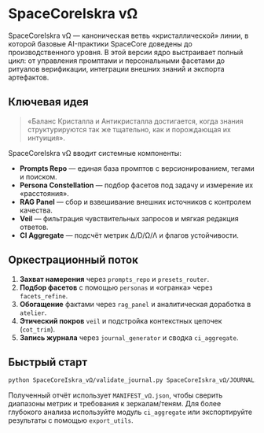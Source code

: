 # SpaceCoreIskra vΩ

SpaceCoreIskra vΩ — каноническая ветвь «кристаллической» линии, в которой базовые
AI-практики SpaceCore доведены до производственного уровня. В этой версии ядро
выстраивает полный цикл: от управления промптами и персональными фасетами до
ритуалов верификации, интеграции внешних знаний и экспорта артефактов.

## Ключевая идея

> «Баланс Кристалла и Антикристалла достигается, когда знания структурируются
> так же тщательно, как и порождающая их интуиция».

SpaceCoreIskra vΩ вводит системные компоненты:

* **Prompts Repo** — единая база промптов с версионированием, тегами и поиском.
* **Persona Constellation** — подбор фасетов под задачу и измерение их «расстояния».
* **RAG Panel** — сбор и взвешивание внешних источников с контролем качества.
* **Veil** — фильтрация чувствительных запросов и мягкая редакция ответов.
* **CI Aggregate** — подсчёт метрик ∆/D/Ω/Λ и флагов устойчивости.

## Оркестрационный поток

1. **Захват намерения** через `prompts_repo` и `presets_router`.
2. **Подбор фасетов** с помощью `personas` и «огранка» через `facets_refine`.
3. **Обогащение** фактами через `rag_panel` и аналитическая доработка в `atelier`.
4. **Этический покров** `veil` и подстройка контекстных цепочек (`cot_trim`).
5. **Запись журнала** через `journal_generator` и сводка `ci_aggregate`.

## Быстрый старт

```bash
python SpaceCoreIskra_vΩ/validate_journal.py SpaceCoreIskra_vΩ/JOURNAL.jsonl
```

Полученный отчёт использует `MANIFEST_vΩ.json`, чтобы сверить диапазоны метрик и
требования к зеркалам/теням. Для более глубокого анализа используйте модуль
`ci_aggregate` или экспортируйте результаты с помощью `export_utils`.
